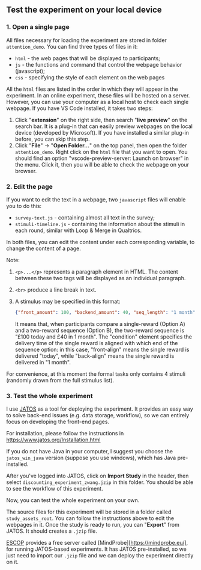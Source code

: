 

## Test the experiment on your local device

### 1. Open a single page

All files necessary for loading the experiment are stored in folder `attention_demo`. You can find three types of files in it:

- `html` - the web pages that will be displayed to participants;
- `js` - the functions and command that control the webpage behavior (javascript);
- `css` - specifying the style of each element on the web pages

All the `html` files are listed in the order in which they will appear in the experiment. In an online experiment, these files will be hosted on a server. However, you can use your computer as a local host to check each single webpage. If you have VS Code installed, it takes two steps:

1. Click "**extension**" on the right side, then search "**live preview**" on the search bar. It is a plug-in that can easily preview webpages on the local device (developed by Microsoft). If you have installed a similar plug-in before, you can skip this step. 
2. Click "**File**" →  "**Open Folder...**" on the top panel, then open the folder `attention_demo`.  Right click on the `html` file that you want to open. You should find an option "vscode-preview-server: Launch on browser" in the menu. Click it, then you will be able to check the webpage on your browser.

### 2. Edit the page

If you want to edit the text in a webpage, two `javascript` files will enable you to do this:

- `survey-text.js` - containing almost all text in the survey;
- `stimuli-timeline.js` - containing the information about the stimuli in each round, similar with Loop & Merge in Qualtrics.

In both files, you can edit the content under each corresponding variable, to change the content of a page. 

Note:

1. `<p>...</p>` represents a paragraph element in HTML. The content between these two tags will be displayed as an individual paragraph. 

2. `<br>` produce a line break in text.

3. A stimulus may be specified in this format: 

   ```json
   {"front_amount": 100, "backend_amount": 40, "seq_length": "1 month","condition": "front-align"} 
   ```

   It means that, when participants compare a single-reward (Option A) and a two-reward sequence (Option B), the two-reward sequence is “£100 today and £40 in 1 month". The "condition" element specifies the delivery time of the single reward is aligned with which end of the sequence option: in this case, "front-align" means the single reward is delivered "today", while "back-align" means the single reward is delivered in "1 month". 

For convenience, at this moment the formal tasks only contains 4 stimuli (randomly drawn from the full stimulus list).

### 3. Test the whole experiment

I use [JATOS](https://www.jatos.org/) as a tool for deploying the experiment. It provides an easy way to solve back-end issues (e.g. data storage, workflow), so we can entirely focus on developing the front-end pages. 

For installation, please follow the instructions in https://www.jatos.org/Installation.html 

If you do not have Java in your computer, I suggest you choose the `jatos_win_java` version (suppose you use windows), which has Java pre-installed. 

After you've logged into JATOS, click on **Import Study** in the header, then select `discounting_experiment_zwang.jzip` in this folder. You should be able to see the workflow of this experiment. 

Now, you can test the whole experiment on your own.

The source files for this experiment will be stored in a folder called `study_assets_root`. You can follow the instructions above to edit the webpages in it. Once the study is ready to run, you can "**Export**" from JATOS. It should creates a `.jzip` file.

[ESCOP](https://www.escop.eu/) provides a free server called [MindProbe][https://mindprobe.eu/], for running JATOS-based experiments. It has JATOS pre-installed, so we just need to import our `.jzip` file and we can deploy the experiment directly on it.







